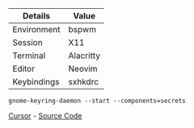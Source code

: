 | Details     | Value         |
|-------------|---------------|
| Environment | bspwm         |
| Session     | X11           |
| Terminal    | Alacritty     |
| Editor      | Neovim        |
| Keybindings | sxhkdrc       |

`gnome-keyring-daemon --start --components=secrets`

[Cursor](dotfiles/cursors/Nordzy-cursors-white.tar.gz) - [Source Code](https://github.com/guillaumeboehm/Nordzy-cursors)
